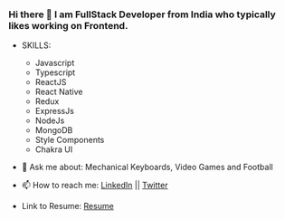 ### Hi there 👋 I am FullStack Developer from India who typically likes working on Frontend.
- SKILLS:
  - Javascript
  - Typescript
  - ReactJS
  - React Native
  - Redux
  - ExpressJs
  - NodeJs
  - MongoDB
  - Style Components
  - Chakra UI


- 💬 Ask me about: Mechanical Keyboards, Video Games and Football

- 📫 How to reach me: [LinkedIn](https://www.linkedin.com/in/vvaibhavdesai/) || [Twitter](https://twitter.com/vvaibhav_desai)
- Link to Resume: [Resume](https://drive.google.com/file/d/1ALq7jwT2wyD7hW2T-AC6sHJ5_quMLwVz/view)
<!--
**vvaibhavdesai/vvaibhavdesai** is a ✨ _special_ ✨ repository because its `README.md` (this file) appears on your GitHub profile.

Here are some ideas to get you started:

- 🌱 I’m currently learning React Native
- 🔭 I’m currently working on ...
- 🌱 I’m currently learning ...
- 👯 I’m looking to collaborate on ...
- 🤔 I’m looking for help with ...
- 💬 Ask me about ...
- 📫 How to reach me: ...
- 😄 Pronouns: ...
- ⚡ Fun fact: ...
-->
